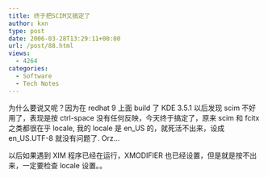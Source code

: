 ```yaml
---
title: 终于把SCIM又搞定了
author: kxn
type: post
date: 2006-03-28T13:29:11+00:00
url: /post/88.html
views:
  - 4264
categories:
  - Software
  - Tech Notes
---
```


为什么要说又呢？因为在 redhat 9 上面 build 了 KDE 3.5.1 以后发现 scim 不好用了，表现是按 ctrl-space 没有任何反映，今天终于搞定了，原来 scim 和 fcitx 之类都很在乎 locale, 我的 locale 是 en_US 的，就死活不出来，设成 en_US.UTF-8 就没有问题了. Orz...

以后如果遇到 XIM 程序已经在运行，XMODIFIER 也已经设置，但是就是按不出来，一定要检查 locale 设置。。
